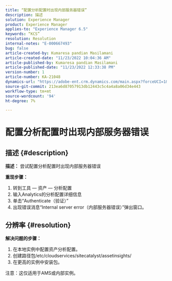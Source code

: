 ```yaml
---
title: “配置分析配置时出现内部服务器错误”
description: 描述
solution: Experience Manager
product: Experience Manager
applies-to: "Experience Manager 6.5"
keywords: “KCS”
resolution: Resolution
internal-notes: "E-000667493"
bug: false
article-created-by: Kumaresa pandian Masilamani
article-created-date: "11/23/2022 10:04:36 AM"
article-published-by: Kumaresa pandian Masilamani
article-published-date: "11/23/2022 12:33:38 PM"
version-number: 1
article-number: KA-21048
dynamics-url: "https://adobe-ent.crm.dynamics.com/main.aspx?forceUCI=1&pagetype=entityrecord&etn=knowledgearticle&id=50c39536-166b-ed11-9561-6045bd006b3d"
source-git-commit: 213ea6d87057913db12443c5c4a4a8a06d34e443
workflow-type: tm+mt
source-wordcount: '94'
ht-degree: 7%

---
```


# 配置分析配置时出现内部服务器错误

## 描述 {#description}


<b>描述：</b>
尝试配置分析配置时出现内部服务器错误

<b>重现步骤：</b>

1. 转到工具 — 资产 — 分析配置
2. 输入Analytics的分析配置详细信息
3. 单击“Authenticate（验证）”
4. 出现错误消息“Internal server error（内部服务器错误）”弹出窗口。



## 分辨率 {#resolution}


<b>解决问题的步骤： </b>

1. 在本地实例中配置资产分析配置。
2. 创建路径包/etc/cloudservices/sitecatalyst/assetinsights/
3. 在更高的实例中安装包。


注意：这仅适用于AMS或内部实例。
